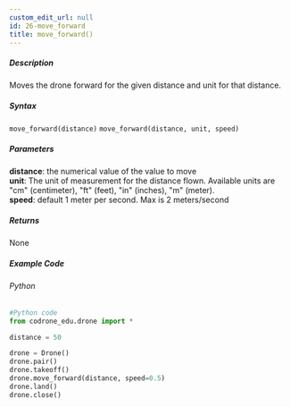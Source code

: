 ```yaml
---
custom_edit_url: null
id: 26-move_forward
title: move_forward()
---
```


##### Description

Moves the drone forward for the given distance and unit for that distance.

##### Syntax
```move_forward(distance)```
```move_forward(distance, unit, speed)```

##### Parameters

**distance**: the numerical value of the value to move <br /> 
**unit**: The unit of measurement for the distance flown. Available units are "cm" (centimeter), "ft" (feet), "in" (inches), "m" (meter). <br /> 
**speed**: default 1 meter per second. Max is 2 meters/second <br /> 

##### Returns

None

##### Example Code
###### Python
```python
#Python code
from codrone_edu.drone import *

distance = 50

drone = Drone()
drone.pair()
drone.takeoff()
drone.move_forward(distance, speed=0.5)
drone.land()
drone.close()
```